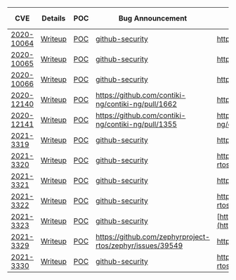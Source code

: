 | CVE | Details  | POC | Bug Announcement | Fix Link | Fix Date | Fix Commits |
| --- | -------  | --- | ---------------- | -------- | -------- | ----------- |
[2020-10064](https://cve.mitre.org/cgi-bin/cvename.cgi?name=CVE-2020-10064) | [Writeup](CVE-2020-10064-Zephyr-802154-frame-size-underflow.md) | [POC](../zephyr-os/prebuilt_samples/CVE-2020-10064/POC) | [github-security](https://github.com/zephyrproject-rtos/zephyr/security/advisories/GHSA-3gvq-h42f-v3c7) | https://github.com/zephyrproject-rtos/zephyr/pull/24971 | 2020-05-07 | [38970c07abfcddcfc6a5958189f096a55c49594a](https://github.com/zephyrproject-rtos/zephyr/commit/38970c07abfcddcfc6a5958189f096a55c49594a) |
[2020-10065](https://cve.mitre.org/cgi-bin/cvename.cgi?name=CVE-2020-10065)  | [Writeup](CVE-2020-10065-Zephyr-bt-hci_over_spi-oflow.md) | [POC](../zephyr-os/prebuilt_samples/CVE-2020-10065/POC) | [github-security](https://github.com/zephyrproject-rtos/zephyr/security/advisories/GHSA-hg2w-62p6-g67c) | https://github.com/zephyrproject-rtos/zephyr/pull/41334 | 2021-12-20 | [9778f0cd088f8f054ed4b0b20365bb1652fba91a](https://github.com/zephyrproject-rtos/zephyr/commit/9778f0cd088f8f054ed4b0b20365bb1652fba91a) |
[2020-10066](https://cve.mitre.org/cgi-bin/cvename.cgi?name=CVE-2020-10066) | [Writeup](CVE-2020-10066-Zephyr-bt-hci_core-error-handling.md) | [POC](../zephyr-os/prebuilt_samples/CVE-2020-10066/POC) | [github-security](https://github.com/zephyrproject-rtos/zephyr/security/advisories/GHSA-gc66-xfrc-24qr) | https://github.com/zephyrproject-rtos/zephyr/pull/24902 | 2020-05-02 | [e1dddf7befa7309bd2afc567b2e00d2e7362f7c4](https://github.com/zephyrproject-rtos/zephyr/commit/e1dddf7befa7309bd2afc567b2e00d2e7362f7c4) |
[2020-12140](https://cve.mitre.org/cgi-bin/cvename.cgi?name=CVE-2020-12140) | [Writeup](CVE-2020-12140-Contiki-NG-l2cap-frame-size.md) | [POC](../contiki-ng/prebuilt_samples/CVE-2020-12140/POC) | https://github.com/contiki-ng/contiki-ng/pull/1662 | https://github.com/contiki-ng/contiki-ng/pull/1662 | 2021-10-27 | [ea66afaa5777193494331d78d2570f954507ba92](https://github.com/contiki-ng/contiki-ng/commit/commit/ea66afaa5777193494331d78d2570f954507ba92) |
[2020-12141](https://cve.mitre.org/cgi-bin/cvename.cgi?name=CVE-2020-12141) | [Writeup](CVE-2020-12141-Contiki-NG-SNMP-string-decode.md) | [POC](../contiki-ng/prebuilt_samples/CVE-2020-12141/POC) | https://github.com/contiki-ng/contiki-ng/pull/1355 | https://github.com/contiki-ng/contiki-ng/commit/12c824386ab60de757de5001974d73b32e19ad71 | 2020-10-18 | [12c824386ab60de757de5001974d73b32e19ad71](https://github.com/contiki-ng/contiki-ng/commit/12c824386ab60de757de5001974d73b32e19ad71) |
[2021-3319](https://cve.mitre.org/cgi-bin/cvename.cgi?name=CVE-2021-3319) | [Writeup](CVE-2021-3319_Zephyr_802154_address_validation_DATA_frame.md) | [POC](../zephyr-os/prebuilt_samples/CVE-2021-3319/POC) | [github-security](https://github.com/zephyrproject-rtos/zephyr/security/advisories/GHSA-94jg-2p6q-5364) | https://github.com/zephyrproject-rtos/zephyr/pull/31908 | 2021-02-03 | [6f1ab93c66c59cf267bb2b974cf76a3b9b306e32](https://github.com/zephyrproject-rtos/zephyr/commit/6f1ab93c66c59cf267bb2b974cf76a3b9b306e32) |
[2021-3320](https://cve.mitre.org/cgi-bin/cvename.cgi?name=CVE-2021-3320) | [Writeup](CVE-2021-3320_Zephyr_802154_ACK_frame_type_confusion.md) | [POC](../zephyr-os/prebuilt_samples/CVE-2021-3320/POC) | [github-security](https://github.com/zephyrproject-rtos/zephyr/security/advisories/GHSA-27r3-rxch-2hm7) | https://github.com/zephyrproject-rtos/zephyr/pull/31908/commits/96818abe775ab6d3a666ca0d0d9c8f9cd39260e3 | 2021-02-03 | [0ebd30000113f87a1f6090dd050974c1e540b42a](https://github.com/zephyrproject-rtos/zephyr/commit/0ebd30000113f87a1f6090dd050974c1e540b42a) |
[2021-3321](https://cve.mitre.org/cgi-bin/cvename.cgi?name=CVE-2021-3321) | [Writeup](CVE-2021-3321_Zephyr_802154_header_size_integer_underflow.md) | [POC](../zephyr-os/prebuilt_samples/CVE-2021-3321/POC) | [github-security](https://github.com/zephyrproject-rtos/zephyr/security/advisories/GHSA-w44j-66g7-xw99) | https://github.com/zephyrproject-rtos/zephyr/pull/31908 | 2021-02-03 | [606807940c7e71bae7f4e8a43e5171dbb2a7501e](https://github.com/zephyrproject-rtos/zephyr/commit/606807940c7e71bae7f4e8a43e5171dbb2a7501e) |
[2021-3322](https://cve.mitre.org/cgi-bin/cvename.cgi?name=CVE-2021-3322) | [Writeup](CVE-2021-3322_Zephyr_802154_fragment_reassembly_single_frag_crash.md) | [POC](../zephyr-os/prebuilt_samples/CVE-2021-3322/POC) | [github-security](https://github.com/zephyrproject-rtos/zephyr/security/advisories/GHSA-p86r-gc4r-4mq3) | https://github.com/zephyrproject-rtos/zephyr/pull/31908/commits/f91b219d882c8d2632170c0fbb46b1b83eb11392 | 2021-02-03 | [2a423bc6d37f916771bce65672efadf30e6ea74c](https://github.com/zephyrproject-rtos/zephyr/commit/2a423bc6d37f916771bce65672efadf30e6ea74c),[6917d268482afc2da617a57456e1cdf4dd9c75d4](https://github.com/zephyrproject-rtos/zephyr/commit/6917d268482afc2da617a57456e1cdf4dd9c75d4) |
[2021-3323](https://cve.mitre.org/cgi-bin/cvename.cgi?name=CVE-2021-3323)   | [Writeup](CVE-2021-3323_Zephyr_802154_uncompress_IPHC_header_integer_uflow_new_frag_decomp.md) | [POC](../zephyr-os/prebuilt_samples/CVE-2021-3323/POC) | [github-security](https://github.com/zephyrproject-rtos/zephyr/security/advisories/GHSA-89j6-qpxf-pfpc) | [https://github.com/zephyrproject-rtos/zephyr/pull/31971](https://github.com/zephyrproject-rtos/zephyr/pull/31971) | 2021-02-04 | [f729f82171f3c3af3d61f7bc103e856737bfb992](https://github.com/zephyrproject-rtos/zephyr/commit/f729f82171f3c3af3d61f7bc103e856737bfb992) |  |
[2021-3329](https://cve.mitre.org/cgi-bin/cvename.cgi?name=CVE-2021-3329) | [Writeup](CVE-2021-3329_Zephyr_BT_hostlayer_HCI_buflen_handshake.md) | [POC](../zephyr-os/prebuilt_samples/CVE-2021-3329/POC) | https://github.com/zephyrproject-rtos/zephyr/issues/39549 | https://github.com/zephyrproject-rtos/zephyr/pull/39550 | 2021-11-20 | [9d5c36da82930431e586b5dd2cdf42954438592c](https://github.com/zephyrproject-rtos/zephyr/commit/9d5c36da82930431e586b5dd2cdf42954438592c) |
[2021-3330](https://cve.mitre.org/cgi-bin/cvename.cgi?name=CVE-2021-3330) | [Writeup](CVE-2021-3330_Zephyr_802154_fragment_reassembly_sorting.md) | [POC](../zephyr-os/prebuilt_samples/CVE-2021-3330/POC) | [github-security](https://github.com/zephyrproject-rtos/zephyr/security/advisories/GHSA-fj4r-373f-9456) | https://github.com/zephyrproject-rtos/zephyr/pull/31908/commits/5bf30efe09b8e48cf39fe97c2854ecfabfc487a3 | 2021-02-03 | [a980762f70d7048825e6ce9e42ceb6b5f87a5e44](https://github.com/zephyrproject-rtos/zephyr/commit/a980762f70d7048825e6ce9e42ceb6b5f87a5e44) |
